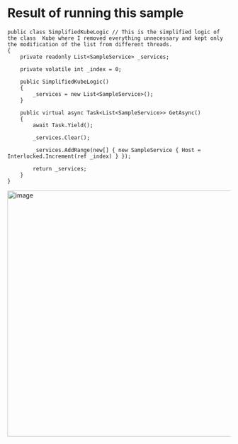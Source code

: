# Result of running this sample

```
public class SimplifiedKubeLogic // This is the simplified logic of the class  Kube where I removed everything unnecessary and kept only the modification of the list from different threads.
{
    private readonly List<SampleService> _services;

    private volatile int _index = 0;

    public SimplifiedKubeLogic()
    {
        _services = new List<SampleService>();
    }

    public virtual async Task<List<SampleService>> GetAsync()
    {
        await Task.Yield();

        _services.Clear();

        _services.AddRange(new[] { new SampleService { Host = Interlocked.Increment(ref _index) } });

        return _services;
    }
}
```

<img width="554" alt="image" src="https://github.com/antikorol/incorrect-list-usage-sample/assets/61905975/355834f2-7c30-44eb-878a-7fd6e53cf43b">

